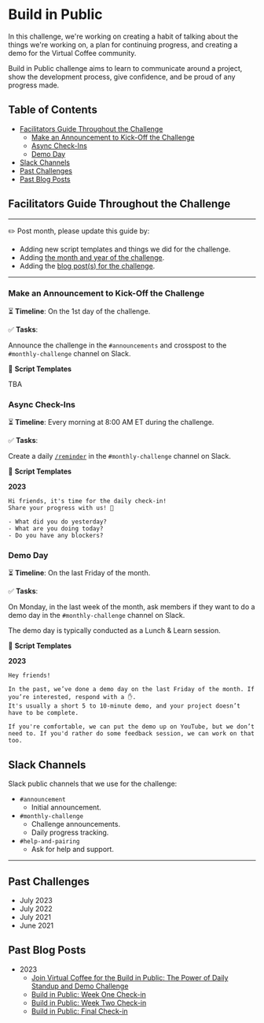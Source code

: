 # Build in Public

In this challenge, we're working on creating a habit of talking about the things we're working on, a plan for continuing progress, and creating a demo for the Virtual Coffee community.

Build in Public challenge aims to learn to communicate around a project, show the development process, give confidence, and be proud of any progress made.

## Table of Contents

- [Facilitators Guide Throughout the Challenge](#facilitators-guide-throughout-the-challenge)
  - [Make an Announcement to Kick-Off the Challenge](#make-an-announcement-to-kick-off-the-challenge)
  - [Async Check-Ins](#async-check-ins)
  - [Demo Day](#demo-day)
- [Slack Channels](#slack-channels)
- [Past Challenges](#past-challenges)
- [Past Blog Posts](#past-blog-posts)

## Facilitators Guide Throughout the Challenge

---

✏️ Post month, please update this guide by:

- Adding new script templates and things we did for the challenge.
- Adding [the month and year of the challenge](#past-challenges).
- Adding the [blog post(s) for the challenge](#past-blog-posts).

---

### Make an Announcement to Kick-Off the Challenge

⏳ **Timeline**: On the 1st day of the challenge.

✅ **Tasks**:

Announce the challenge in the `#announcements` and crosspost to the `#monthly-challenge` channel on Slack.

📃 **Script Templates**

TBA

### Async Check-Ins

⏳ **Timeline**: Every morning at 8:00 AM ET during the challenge.

✅ **Tasks**:

Create a daily [`/reminder`](https://slack.com/resources/using-slack/how-to-use-reminders-in-slack) in the `#monthly-challenge` channel on Slack.

📃 **Script Templates**

**2023**

```text
Hi friends, it's time for the daily check-in!
Share your progress with us! 🙌

- What did you do yesterday?
- What are you doing today?
- Do you have any blockers?
```

### Demo Day

⏳ **Timeline**: On the last Friday of the month.

✅ **Tasks**:

On Monday, in the last week of the month, ask members if they want to do a demo day in the `#monthly-challenge` channel on Slack.

The demo day is typically conducted as a Lunch & Learn session.

📃 **Script Templates**

**2023**

```text
Hey friends!

In the past, we’ve done a demo day on the last Friday of the month. If you’re interested, respond with a ✋.
It's usually a short 5 to 10-minute demo, and your project doesn’t have to be complete.

If you're comfortable, we can put the demo up on YouTube, but we don’t need to. If you'd rather do some feedback session, we can work on that too.
```

## Slack Channels

Slack public channels that we use for the challenge:

- `#announcement`
  - Initial announcement.
- `#monthly-challenge`
  - Challenge announcements.
  - Daily progress tracking.
- `#help-and-pairing`
  - Ask for help and support.

---

## Past Challenges

- July 2023
- July 2022
- July 2021
- June 2021

## Past Blog Posts

- 2023
  - [Join Virtual Coffee for the Build in Public: The Power of Daily Standup and Demo Challenge](https://dev.to/virtualcoffee/join-virtual-coffee-for-the-build-in-public-the-power-of-daily-standup-and-demo-challenge-35kb)
  - [Build in Public: Week One Check-in](https://dev.to/virtualcoffee/build-in-public-week-one-check-in-4dai)
  - [Build in Public: Week Two Check-in](https://dev.to/virtualcoffee/build-in-public-week-two-check-in-2jf5)
  - [Build in Public: Final Check-in](https://dev.to/virtualcoffee/build-in-public-final-check-in-eij)
